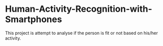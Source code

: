 # Human-Activity-Recognition-with-Smartphones
This project is attempt to analyse if the person is fit or not based on his/her activity.
